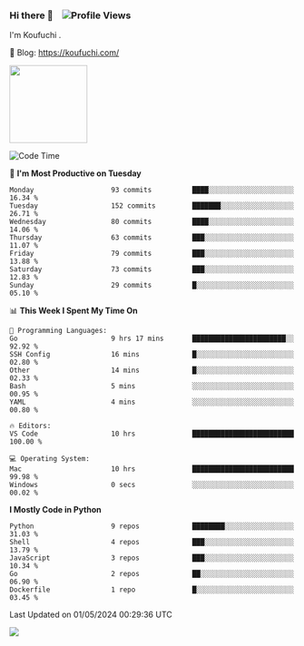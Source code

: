 ### Hi there 👋 &nbsp;&nbsp; ![Profile Views](https://komarev.com/ghpvc/?username=Koufuchi&base=200)

I'm Koufuchi . 

📔 Blog: <https://koufuchi.com/>

<img align="" height="137px" src="https://github-readme-stats-seven-nu-30.vercel.app/api?username=Koufuchi&hide=issues,contribs&show_icons=true&line_height=21&theme=radical&locale=en" />
<!-- <img align="" height="137px" src="https://github-readme-stats-seven-nu-30.vercel.app/api/top-langs/?username=Koufuchi&layout=compact&hide=blade,html,css,pug,scss&theme=radical&locale=en" /> -->

<!--START_SECTION:waka-->
![Code Time](http://img.shields.io/badge/Code%20Time-547%20hrs%2018%20mins-blue)

📅 **I'm Most Productive on Tuesday** 

```text
Monday                   93 commits          ████░░░░░░░░░░░░░░░░░░░░░   16.34 % 
Tuesday                  152 commits         ███████░░░░░░░░░░░░░░░░░░   26.71 % 
Wednesday                80 commits          ████░░░░░░░░░░░░░░░░░░░░░   14.06 % 
Thursday                 63 commits          ███░░░░░░░░░░░░░░░░░░░░░░   11.07 % 
Friday                   79 commits          ███░░░░░░░░░░░░░░░░░░░░░░   13.88 % 
Saturday                 73 commits          ███░░░░░░░░░░░░░░░░░░░░░░   12.83 % 
Sunday                   29 commits          █░░░░░░░░░░░░░░░░░░░░░░░░   05.10 % 
```


📊 **This Week I Spent My Time On** 

```text
💬 Programming Languages: 
Go                       9 hrs 17 mins       ███████████████████████░░   92.92 % 
SSH Config               16 mins             █░░░░░░░░░░░░░░░░░░░░░░░░   02.80 % 
Other                    14 mins             █░░░░░░░░░░░░░░░░░░░░░░░░   02.33 % 
Bash                     5 mins              ░░░░░░░░░░░░░░░░░░░░░░░░░   00.95 % 
YAML                     4 mins              ░░░░░░░░░░░░░░░░░░░░░░░░░   00.80 % 

🔥 Editors: 
VS Code                  10 hrs              █████████████████████████   100.00 % 

💻 Operating System: 
Mac                      10 hrs              █████████████████████████   99.98 % 
Windows                  0 secs              ░░░░░░░░░░░░░░░░░░░░░░░░░   00.02 % 
```

**I Mostly Code in Python** 

```text
Python                   9 repos             ████████░░░░░░░░░░░░░░░░░   31.03 % 
Shell                    4 repos             ███░░░░░░░░░░░░░░░░░░░░░░   13.79 % 
JavaScript               3 repos             ███░░░░░░░░░░░░░░░░░░░░░░   10.34 % 
Go                       2 repos             ██░░░░░░░░░░░░░░░░░░░░░░░   06.90 % 
Dockerfile               1 repo              █░░░░░░░░░░░░░░░░░░░░░░░░   03.45 % 
```




 Last Updated on 01/05/2024 00:29:36 UTC
<!--END_SECTION:waka-->

![](https://hit.yhype.me/github/profile?user_id=46078832)
